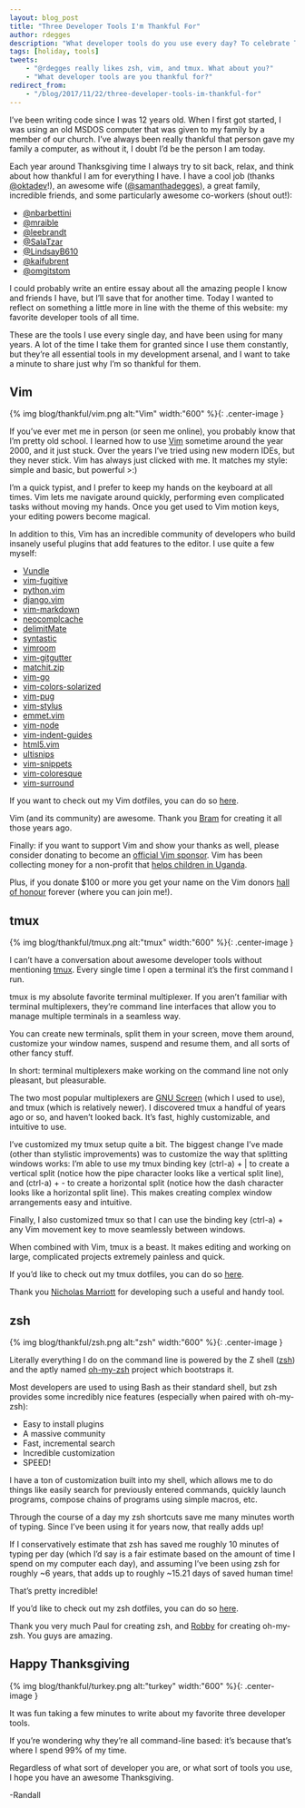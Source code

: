 ```yaml
---
layout: blog_post
title: "Three Developer Tools I'm Thankful For"
author: rdegges
description: "What developer tools do you use every day? To celebrate Thanksgiving, here's a list of Randall Degges' favorite developer tools. Learn why he likes them and how they can help you."
tags: [holiday, tools]
tweets:
    - "@rdegges really likes zsh, vim, and tmux. What about you?"
    - "What developer tools are you thankful for?"
redirect_from:
    - "/blog/2017/11/22/three-developer-tools-im-thankful-for"
---
```


I’ve been writing code since I was 12 years old. When I first got started, I
was using an old MSDOS computer that was given to my family by a member of our
church. I’ve always been really thankful that person gave my family a computer,
as without it, I doubt I’d be the person I am today.

Each year around Thanksgiving time I always try to sit back, relax, and think
about how thankful I am for everything I have. I have a cool job (thanks
[@oktadev](https://twitter.com/oktadev)!), an awesome wife
([@samanthadegges](https://twitter.com/samanthadegges)), a great family,
incredible friends, and some particularly awesome co-workers (shout out!):

- [@nbarbettini](https://twitter.com/nbarbettini)
- [@mraible](https://twitter.com/mraible)
- [@leebrandt](https://twitter.com/leebrandt)
- [@SalaTzar](https://twitter.com/SalaTzar)
- [@LindsayB610](https://twitter.com/LindsayB610)
- [@kaifubrent](https://twitter.com/kaifubrent)
- [@omgitstom](https://twitter.com/omgitstom)

I could probably write an entire essay about all the amazing people I know and
friends I have, but I’ll save that for another time. Today I wanted to reflect
on something a little more in line with the theme of this website: my favorite
developer tools of all time.

These are the tools I use every single day, and have been using for many years.
A lot of the time I take them for granted since I use them constantly, but
they’re all essential tools in my development arsenal, and I want to take a
minute to share just why I’m so thankful for them.


## Vim

{% img blog/thankful/vim.png alt:"Vim" width:"600" %}{: .center-image }

If you’ve ever met me in person (or seen me online), you probably know that I’m
pretty old school. I learned how to use [Vim](https://vim.sourceforge.io/)
sometime around the year 2000, and it just stuck. Over the years I’ve tried
using new modern IDEs, but they never stick. Vim has always just clicked with
me. It matches my style: simple and basic, but powerful >:)

I’m a quick typist, and I prefer to keep my hands on the keyboard at all times.
Vim lets me navigate around quickly, performing even complicated tasks without
moving my hands. Once you get used to Vim motion keys, your editing powers
become magical.

In addition to this, Vim has an incredible community of developers who build
insanely useful plugins that add features to the editor. I use quite a few
myself:

- [Vundle](https://github.com/VundleVim/Vundle.vim)
- [vim-fugitive](https://github.com/tpope/vim-fugitive)
- [python.vim](https://github.com/vim-scripts/python.vim--Vasiliev)
- [django.vim](https://github.com/vim-scripts/django.vim)
- [vim-markdown](https://github.com/tpope/vim-markdown)
- [neocomplcache](https://github.com/Shougo/neocomplcache.vim)
- [delimitMate](https://github.com/Raimondi/delimitMate)
- [syntastic](https://github.com/vim-syntastic/syntastic)
- [vimroom](https://github.com/mikewest/vimroom)
- [vim-gitgutter](https://github.com/airblade/vim-gitgutter)
- [matchit.zip](https://github.com/vim-scripts/matchit.zip)
- [vim-go](https://github.com/fatih/vim-go)
- [vim-colors-solarized](https://github.com/altercation/vim-colors-solarized)
- [vim-pug](https://github.com/digitaltoad/vim-pug)
- [vim-stylus](https://github.com/wavded/vim-stylus)
- [emmet.vim](https://github.com/mattn/emmet-vim)
- [vim-node](https://github.com/moll/vim-node)
- [vim-indent-guides](https://github.com/nathanaelkane/vim-indent-guides)
- [html5.vim](https://github.com/othree/html5.vim)
- [ultisnips](https://github.com/SirVer/ultisnips)
- [vim-snippets](https://github.com/honza/vim-snippets)
- [vim-coloresque](https://github.com/gko/vim-coloresque)
- [vim-surround](https://github.com/tpope/vim-surround)

If you want to check out my Vim dotfiles, you can do so
[here](https://github.com/rdegges/dot-vim).

Vim (and its community) are awesome. Thank you
[Bram](http://www.moolenaar.net/) for creating it all those years ago.

Finally: if you want to support Vim and show your thanks as well, please
consider donating to become an [official Vim sponsor](https://vim.sourceforge.io/sponsor/index.php). Vim has been collecting
money for a non-profit that [helps children in Uganda](http://iccf-holland.org/).

Plus, if you donate $100 or more you get your name on the Vim donors
[hall of honour](https://vim.sourceforge.io/sponsor/hall_of_honour.php) forever (where
you can join me!).


## tmux

{% img blog/thankful/tmux.png alt:"tmux" width:"600" %}{: .center-image }

I can’t have a conversation about awesome developer tools without mentioning
[tmux](https://github.com/tmux/tmux). Every single time I open a terminal it’s
the first command I run.

tmux is my absolute favorite terminal multiplexer. If you aren’t familiar with
terminal multiplexers, they’re command line interfaces that allow you to manage
multiple terminals in a seamless way.

You can create new terminals, split them in your screen, move them around,
customize your window names, suspend and resume them, and all sorts of other
fancy stuff.

In short: terminal multiplexers make working on the command line not only
pleasant, but pleasurable.

The two most popular multiplexers are [GNU
Screen](https://www.gnu.org/software/screen/) (which I used to use), and tmux
(which is relatively newer). I discovered tmux a handful of years ago or so,
and haven’t looked back. It’s fast, highly customizable, and intuitive to use.

I’ve customized my tmux setup quite a bit. The biggest change I’ve made (other
than stylistic improvements) was to customize the way that splitting windows
works: I’m able to use my tmux binding key (ctrl-a) + | to create a vertical
split (notice how the pipe character looks like a vertical split line), and
(ctrl-a) + - to create a horizontal split (notice how the dash character looks
like a horizontal split line). This makes creating complex window arrangements
easy and intuitive.

Finally, I also customized tmux so that I can use the binding key (ctrl-a) +
any Vim movement key to move seamlessly between windows.

When combined with Vim, tmux is a beast. It makes editing and working on large,
complicated projects extremely painless and quick.

If you’d like to check out my tmux dotfiles, you can do so
[here](https://github.com/rdegges/dot-tmux).

Thank you [Nicholas Marriott](https://github.com/nicm) for developing such a
useful and handy tool.


## zsh

{% img blog/thankful/zsh.png alt:"zsh" width:"600" %}{: .center-image }

Literally everything I do on the command line is powered by the Z shell
([zsh](http://www.zsh.org/)) and the aptly named [oh-my-zsh](http://ohmyz.sh/)
project which bootstraps it.

Most developers are used to using Bash as their standard shell, but zsh
provides some incredibly nice features (especially when paired with oh-my-zsh):

- Easy to install plugins
- A massive community
- Fast, incremental search
- Incredible customization
- SPEED!

I have a ton of customization built into my shell, which allows me to do things
like easily search for previously entered commands, quickly launch programs,
compose chains of programs using simple macros, etc.

Through the course of a day my zsh shortcuts save me many minutes worth of
typing. Since I’ve been using it for years now, that really adds up!

If I conservatively estimate that zsh has saved me roughly 10 minutes of typing
per day (which I’d say is a fair estimate based on the amount of time I spend
on my computer each day), and assuming I’ve been using zsh for roughly ~6
years, that adds up to roughly ~15.21 days of saved human time!

That’s pretty incredible!

If you’d like to check out my zsh dotfiles, you can do so [here](https://github.com/rdegges/dot-zsh).

Thank you very much Paul for creating zsh, and [Robby](https://twitter.com/robbyrussell)
for creating oh-my-zsh. You guys are amazing.


## Happy Thanksgiving

{% img blog/thankful/turkey.png alt:"turkey" width:"600" %}{: .center-image }

It was fun taking a few minutes to write about my favorite three developer
tools.

If you’re wondering why they’re all command-line based: it’s because that’s
where I spend 99% of my time.

Regardless of what sort of developer you are, or what sort of tools you use, I
hope you have an awesome Thanksgiving.

-Randall
